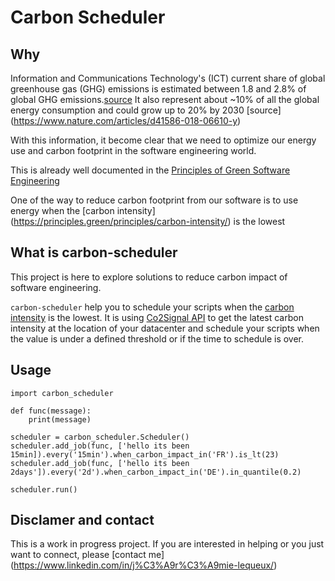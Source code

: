 # Carbon Scheduler

## Why
Information and Communications Technology's (ICT) current share of global greenhouse gas (GHG) emissions is estimated between 1.8 and 2.8% of global GHG emissions.[source](https://arxiv.org/abs/2102.02622)
It also represent about ~10% of all the global energy consumption and could grow up to 20% by 2030 [source] (https://www.nature.com/articles/d41586-018-06610-y)

With this information, it become clear that we need to optimize our energy use and carbon footprint in the software engineering world.

This is already well documented in the [Principles of Green Software Engineering](https://principles.green/)

One of the way to reduce carbon footprint from our software is to use energy when the [carbon intensity] (https://principles.green/principles/carbon-intensity/) is the lowest


## What is carbon-scheduler
This project is here to explore solutions to reduce carbon impact of software engineering.

`carbon-scheduler` help you to schedule your scripts when the [carbon intensity](https://principles.green/principles/carbon-intensity/) is the lowest.
It is using [Co2Signal API](https://api.co2signal.com) to get the latest carbon intensity at the location of your datacenter and schedule your scripts when the value is under a defined threshold or if the time to schedule is over.


## Usage
```python3
import carbon_scheduler

def func(message):
    print(message)
    
scheduler = carbon_scheduler.Scheduler()
scheduler.add_job(func, ['hello its been 15min]).every('15min').when_carbon_impact_in('FR').is_lt(23)
scheduler.add_job(func, ['hello its been 2days']).every('2d').when_carbon_impact_in('DE').in_quantile(0.2)

scheduler.run()

```

## Disclamer and contact
This is a work in progress project.
If you are interested in helping or you just want to connect, please [contact me] (https://www.linkedin.com/in/j%C3%A9r%C3%A9mie-lequeux/)